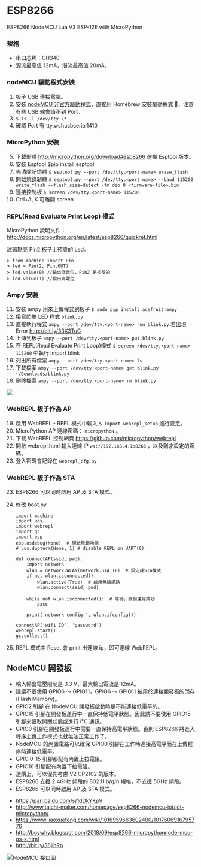 # ESP8266

ESP8266 NodeMCU Lua V3 ESP-12E with MicroPython

### 規格

- 串口芯片：CH340
- 源流最高值 12mA，潛流最高值 20mA。

### nodeMCU 驅動程式安裝

1. 板子 USB 連接電腦。
2. 安裝 [nodeMCU 非官方驅動程式](https://goo.gl/YAys6k)，直接用 Homebrew 安裝驅動程式 ，注意有些 USB 線會讀不到 Port。
3. `$ ls -l /dev/tty.\*`
4. 確認 Port 有 tty.wchusbserial1410

### MicroPython 安裝

5. 下載韌體 http://micropython.org/download#esp8266 選擇 Esptool 版本。
6. 安裝 Esptool \$pip install esptool
7. 先清除記憶體 `$ esptool.py --port /dev/tty.<port-name> erase_flash`
8. 開始燒錄韌體 `$ esptool.py --port /dev/tty.<port-name> --baud 115200 write_flash --flash_size=detect -fm dio 0 <firmware-file>.bin`
9. 連接控制板 `$ screen /dev/tty.<port-name> 115200`
10. Ctrl+A, K 可離開 screen

### REPL(Read Evaluate Print Loop) 模式

MicroPython 說明文件：
http://docs.micropython.org/en/latest/esp8266/quickref.html

試著點亮 Pin2 板子上預設的 Led。

    > from machine import Pin
    > led = Pin(2, Pin.OUT)
    > led.value(0) //輸出低電位，Pin2 是相反的
    > led.value(1) //輸出高電位

### Ampy 安裝

11. 安裝 ampy 用來上傳程式到板子 `$ sudo pip install adafruit-ampy`
12. 攥寫閃爍 LED 程式 `blink.py`
13. 直接執行程式 `ampy --port /dev/tty.<port-name> run blink.py` 若出現 Error http://bit.ly/33X3TuC
14. 上傳到板子 `ampy --port /dev/tty.<port-name> put blink.py`
15. 在 REPL(Read Evaluate Print Loop)模式 `$ screen /dev/tty.<port-name> 115200` 中執行 import blink
16. 列出所有檔案 `ampy --port /dev/tty.<port-name> ls`
17. 下載檔案 `ampy --port /dev/tty.<port-name> get blink.py ~/Downloads/blink.py`
18. 刪除檔案 `ampy --port /dev/tty.<port-name> rm blink.py`

![](https://i.imgur.com/FIYQzSY.jpg)

### WebREPL 板子作為 AP

19. 啟用 WebREPL - REPL 模式中輸入 `$ import webrepl_setup` 進行設定。
20. MicroPython AP 連線密碼： `micropythoN` 。
21. 下載 WebREPL 控制網頁 https://github.com/micropython/webrepl
22. 開啟 webrepl.html 輸入連線 IP `ws://192.168.4.1:8266` ，以及剛才設定的密碼。
23. 登入密碼會記錄在 `webrepl_cfg.py`

### WebREPL 板子作為 STA

23. ESP8266 可以同時啟用 AP 及 STA 模式。
24. 修改 boot.py

        import machine
        import uos
        import webrepl
        import gc
        import esp
        esp.osdebug(None)  # 開啟除錯功能
        # uos.dupterm(None, 1) # disable REPL on UART(0)

        def connectAP(ssid, pwd):
            import network
            wlan = network.WLAN(network.STA_IF)  # 設定成STA模式
            if not wlan.isconnected():
                wlan.active(True)  # 啟用無線網路
                wlan.connect(ssid, pwd)

            while not wlan.isconnected():  # 等待，直到連線成功
                pass

            print('network config:', wlan.ifconfig())

        connectAP('wifi ID', 'password')
        webrepl.start()
        gc.collect()

25. REPL 模式中 Reset 會 print 出連線 ip，即可連線 WebREPL。

## NodeMCU 開發板

- 輸入輸出電壓限制是 3.3 V，最大輸出電流是 12mA。
- 建議不要使用 GPIO6 ～ GPIO11，GPIO6 ～ GPIO11 被用於連接開發板的閃存(Flash Memory)。
- GPIO2 引腳 在 NodeMCU 開發板啟動時是不能連接低電平的。
- GPIO15 引腳在開發板運行中一直保持低電平狀態。因此請不要使用 GPIO15 引腳來讀取開關狀態或進行 I²C 通訊。
- GPIO0 引腳在開發板運行中需要一直保持高電平狀態。否則 ESP8266 將進入程序上傳工作模式也就無法正常工作了。
- NodeMCU 的內置電路可以確保 GPIO0 引腳在工作時連接高電平而在上傳程序時連接低電平。
- GPIO 0-15 引腳都配有內置上拉電阻。
- GPIO16 引腳配有內置下拉電阻。
- 選購上，可以優先考慮 V2 CP2102 的版本。
- ESP8266 支援 2.4GHz 頻段的 802.11 b/g/n 規格，不支援 5GHz 頻段。
- ESP8266 可以同時啟用 AP 及 STA 模式。

* https://pan.baidu.com/s/1dDkYKpV
* http://www.taichi-maker.com/homepage/esp8266-nodemcu-iot/iot-micropython/
* https://www.liaoxuefeng.com/wiki/1016959663602400/1017606916795776
* http://boywhy.blogspot.com/2018/09/esp8266-micropythonnode-mcu-os-x.html
* http://bit.ly/38jihRp

![NodeMCU 接口圖](http://www.ifuturetech.org/ifuture/uploads/2017/07/AMICA-NODEMCU-ESP8266-LUA-CP2102-WIFI-DEVELOPMENT-MODULE-IOT-gujarat.png)